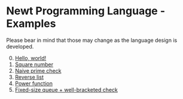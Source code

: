 Newt Programming Language - Examples
====================================

Please bear in mind that those may change as the language design is developed.

0. [Hello, world!](https://github.com/mrozycki/newt-lang-design/examples/hello_world.newt)
0. [Square number](https://github.com/mrozycki/newt-lang-design/examples/square.newt)
0. [Naive prime check](https://github.com/mrozycki/newt-lang-design/examples/naive_prime_check.newt)
0. [Reverse list](https://github.com/mrozycki/newt-lang-design/examples/reverse.newt)
0. [Power function](https://github.com/mrozycki/newt-lang-design/examples/power.newt)
0. [Fixed-size queue + well-bracketed check](https://github.com/mrozycki/newt-lang-design/examples/queue.newt)
